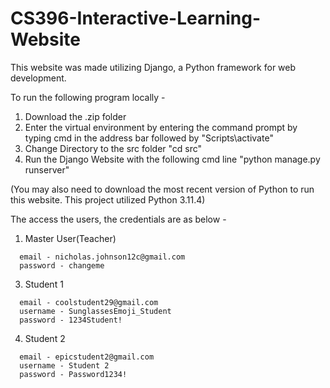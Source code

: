 ﻿# CS396-Interactive-Learning-Website

This website was made utilizing Django, a Python framework for web development. 

To run the following program locally - 
1. Download the .zip folder
2. Enter the virtual environment by entering the command prompt by typing cmd in the address bar followed by "Scripts\activate"
3. Change Directory to the src folder "cd src"
4. Run the Django Website with the following cmd line "python manage.py runserver"

(You may also need to download the most recent version of Python to run this website. This project utilized Python 3.11.4)

The access the users, the credentials are as below - 
1. Master User(Teacher)
```
  email - nicholas.johnson12c@gmail.com
  password - changeme
```
3. Student 1
```
  email - coolstudent29@gmail.com 
  username - SunglassesEmoji_Student
  password - 1234Student!
```
4. Student 2
```
  email - epicstudent2@gmail.com
  username - Student 2
  password - Password1234!
```
